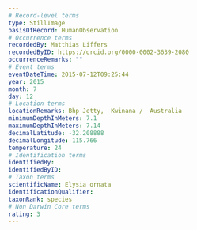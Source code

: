 ```yaml
---
# Record-level terms
type: StillImage
basisOfRecord: HumanObservation
# Occurrence terms
recordedBy: Matthias Liffers
recordedByID: https://orcid.org/0000-0002-3639-2080
occurrenceRemarks: ""
# Event terms
eventDateTime: 2015-07-12T09:25:44
year: 2015
month: 7
day: 12
# Location terms
locationRemarks: Bhp Jetty,  Kwinana /  Australia
minimumDepthInMeters: 7.1
maximumDepthInMeters: 7.14
decimalLatitude: -32.208888
decimalLongitude: 115.766
temperature: 24
# Identification terms
identifiedBy: 
identifiedByID: 
# Taxon terms
scientificName: Elysia ornata
identificationQualifier: 
taxonRank: species
# Non Darwin Core terms
rating: 3
---
```

